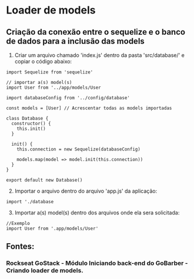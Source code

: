 # Loader de models
## Criação da conexão entre o sequelize e o banco de dados para a inclusão das models

1. Criar um arquivo chamado 'index.js' dentro da pasta 'src/database/' e copiar o código abaixo:
```
import Sequelize from 'sequelize'

// importar a(s) model(s)
import User from '../app/models/User

import databaseConfig from '../config/database'

const models = [User] // Acrescentar todas as models importadas

class Database {
  constructor() {
    this.init()
  }

  init() {
    this.connection = new Sequelize(databaseConfig)

    models.map(model => model.init(this.connection))
  }
}

export default new Database()
```

2. Importar o arquivo dentro do arquivo 'app.js' da aplicação:
```
import './database
```

3. Importar a(s) model(s) dentro dos arquivos onde ela sera solicitada:
```
//Exemplo
import User from '.app/models/User'
```

## Fontes: 
### Rockseat GoStack - Módulo Iniciando back-end do GoBarber - Criando loader de models. 
